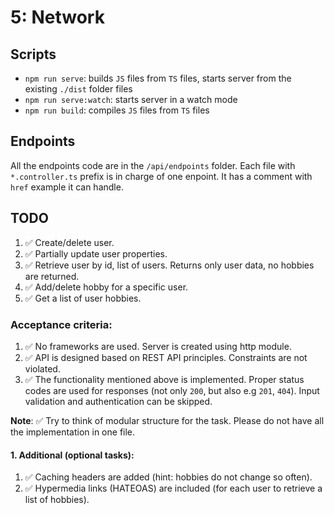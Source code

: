 # 5: Network

## Scripts

- `npm run serve`: builds `JS` files from `TS` files, starts server from the existing `./dist` folder files
- `npm run serve:watch`: starts server in a watch mode
- `npm run build`: compiles `JS` files from `TS` files 

## Endpoints

All the endpoints code are in the `/api/endpoints` folder. 
Each file with `*.controller.ts` prefix is in charge of one enpoint. 
It has a comment with `href` example it can handle.

## TODO

1. ✅ Create/delete user.
2. ✅ Partially update user properties.
3. ✅ Retrieve user by id, list of users. Returns only user data, no hobbies are returned.
4. ✅ Add/delete hobby for a specific user.
5. ✅ Get a list of user hobbies.

### Acceptance criteria:

1. ✅ No frameworks are used. Server is created using http module.
2. ✅ API is designed based on REST API principles. Constraints are not violated.
3. ✅ The functionality mentioned above is implemented. Proper status codes are used for responses (not only `200`, but also e.g `201`, `404`). Input validation and authentication can be skipped.

**Note**: ✅ Try to think of modular structure for the task. Please do not have all the implementation in one file.

#### 1. Additional (optional tasks):

1. ✅ Caching headers are added (hint: hobbies do not change so often).
2. ✅ Hypermedia links (HATEOAS) are included (for each user to retrieve a list of hobbies).